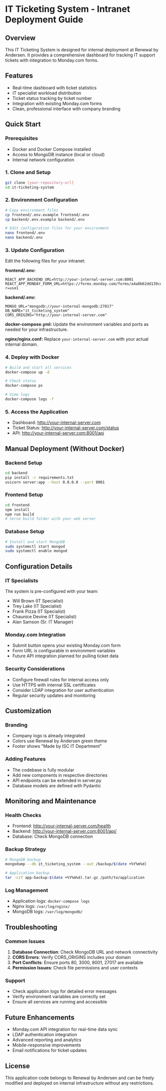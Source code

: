 # IT Ticketing System - Intranet Deployment Guide

## Overview
This IT Ticketing System is designed for internal deployment at Renewal by Andersen. It provides a comprehensive dashboard for tracking IT support tickets with integration to Monday.com forms.

## Features
- Real-time dashboard with ticket statistics
- IT specialist workload distribution
- Ticket status tracking by ticket number
- Integration with existing Monday.com forms
- Clean, professional interface with company branding

## Quick Start

### Prerequisites
- Docker and Docker Compose installed
- Access to MongoDB instance (local or cloud)
- Internal network configuration

### 1. Clone and Setup
```bash
git clone [your-repository-url]
cd it-ticketing-system
```

### 2. Environment Configuration
```bash
# Copy environment files
cp frontend/.env.example frontend/.env
cp backend/.env.example backend/.env

# Edit configuration files for your environment
nano frontend/.env
nano backend/.env
```

### 3. Update Configuration
Edit the following files for your intranet:

**frontend/.env:**
```
REACT_APP_BACKEND_URL=http://your-internal-server.com:8001
REACT_APP_MONDAY_FORM_URL=https://forms.monday.com/forms/a4a0b62dd139cdd5e5976c5f02ff6879?r=use1
```

**backend/.env:**
```
MONGO_URL="mongodb://your-internal-mongodb:27017"
DB_NAME="it_ticketing_system"
CORS_ORIGINS="http://your-internal-server.com"
```

**docker-compose.yml:**
Update the environment variables and ports as needed for your infrastructure.

**nginx/nginx.conf:**
Replace `your-internal-server.com` with your actual internal domain.

### 4. Deploy with Docker
```bash
# Build and start all services
docker-compose up -d

# Check status
docker-compose ps

# View logs
docker-compose logs -f
```

### 5. Access the Application
- Dashboard: http://your-internal-server.com
- Ticket Status: http://your-internal-server.com/status
- API: http://your-internal-server.com:8001/api

## Manual Deployment (Without Docker)

### Backend Setup
```bash
cd backend
pip install -r requirements.txt
uvicorn server:app --host 0.0.0.0 --port 8001
```

### Frontend Setup
```bash
cd frontend
npm install
npm run build
# Serve build folder with your web server
```

### Database Setup
```bash
# Install and start MongoDB
sudo systemctl start mongod
sudo systemctl enable mongod
```

## Configuration Details

### IT Specialists
The system is pre-configured with your team:
- Will Brown (IT Specialist)
- Trey Lake (IT Specialist)  
- Frank Pizza (IT Specialist)
- Chaunice Devine (IT Specialist)
- Alan Samson (Sr. IT Manager)

### Monday.com Integration
- Submit button opens your existing Monday.com form
- Form URL is configurable in environment variables
- Future API integration planned for pulling ticket data

### Security Considerations
- Configure firewall rules for internal access only
- Use HTTPS with internal SSL certificates
- Consider LDAP integration for user authentication
- Regular security updates and monitoring

## Customization

### Branding
- Company logo is already integrated
- Colors use Renewal by Andersen green theme
- Footer shows "Made by ISC IT Department"

### Adding Features
- The codebase is fully modular
- Add new components in respective directories
- API endpoints can be extended in server.py
- Database models are defined with Pydantic

## Monitoring and Maintenance

### Health Checks
- Frontend: http://your-internal-server.com/health
- Backend: http://your-internal-server.com:8001/api/
- Database: Check MongoDB connection

### Backup Strategy
```bash
# MongoDB backup
mongodump --db it_ticketing_system --out /backup/$(date +%Y%m%d)

# Application backup
tar -czf app-backup-$(date +%Y%m%d).tar.gz /path/to/application
```

### Log Management
- Application logs: `docker-compose logs`
- Nginx logs: `/var/log/nginx/`
- MongoDB logs: `/var/log/mongodb/`

## Troubleshooting

### Common Issues
1. **Database Connection**: Check MongoDB URL and network connectivity
2. **CORS Errors**: Verify CORS_ORIGINS includes your domain
3. **Port Conflicts**: Ensure ports 80, 3000, 8001, 27017 are available
4. **Permission Issues**: Check file permissions and user contexts

### Support
- Check application logs for detailed error messages
- Verify environment variables are correctly set
- Ensure all services are running and accessible

## Future Enhancements
- Monday.com API integration for real-time data sync
- LDAP authentication integration
- Advanced reporting and analytics
- Mobile-responsive improvements
- Email notifications for ticket updates

## License
This application code belongs to Renewal by Andersen and can be freely modified and deployed on internal infrastructure without any restrictions.